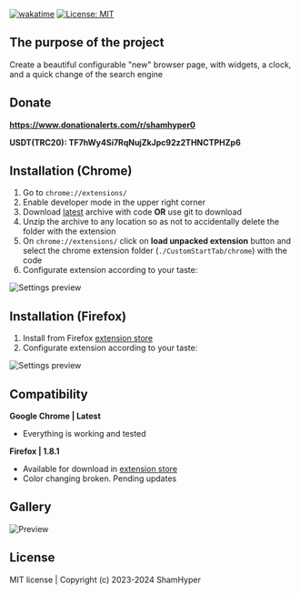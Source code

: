[![wakatime](https://wakatime.com/badge/github/ShamHyper/CustomStartTab.svg)](https://wakatime.com/badge/github/ShamHyper/CustomStartTab)
[![License: MIT](https://img.shields.io/badge/License-MIT-yellow.svg)](https://github.com/ShamHyper/CustomStartTab/blob/main/LICENSE)
## The purpose of the project
Create a beautiful configurable "new" browser page, with widgets, a clock, and a quick change of the search engine
## Donate
**https://www.donationalerts.com/r/shamhyper0**

**USDT(TRC20): TF7hWy4Si7RqNujZkJpc92z2THNCTPHZp6**
## Installation (Chrome)
1. Go to `chrome://extensions/`
2. Enable developer mode in the upper right corner
3. Download [latest](https://github.com/ShamHyper/CustomStartTab/archive/refs/heads/main.zip) archive with code **OR** use git to download
4. Unzip the archive to any location so as not to accidentally delete the folder with the extension
5. On `chrome://extensions/` click on **load unpacked extension** button and select the chrome extension folder (`./CustomStartTab/chrome`) with the code
6. Configurate extension according to your taste:

![Settings preview](https://i.imghippo.com/files/z6nsY1729003954.png)
## Installation (Firefox)
1. Install from Firefox [extension store](https://addons.mozilla.org/firefox/addon/custom-start-tab/)
2. Configurate extension according to your taste:

![Settings preview](https://i.imghippo.com/files/JAaud1729007196.png)
## Compatibility
**Google Chrome | Latest**
- Everything is working and tested

**Firefox | 1.8.1** 
- Available for download in [extension store](https://addons.mozilla.org/firefox/addon/custom-start-tab/)
- Color changing broken. Pending updates
## Gallery
![Preview](https://i.imghippo.com/files/SWWeX1729003938.png)
## License
MIT license | Copyright (c) 2023-2024 ShamHyper